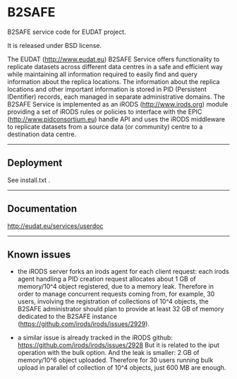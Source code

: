 B2SAFE
===========

B2SAFE service code for EUDAT project.

It is released under BSD license.

The EUDAT (http://www.eudat.eu) B2SAFE Service offers functionality to replicate datasets across different data centres in a safe and efficient way while maintaining all information required to easily find and query information about the replica locations. The information about the replica locations and other important information is stored in PID (Persistent IDentifier) records, each managed in separate administrative domains. The B2SAFE Service is implemented as an iRODS (http://www.irods.org) module providing a set of iRODS rules or policies to interface with the EPIC (http://www.pidconsortium.eu) handle API and uses the iRODS middleware to replicate datasets from a source data (or community) centre to a destination data centre.

---------------
Deployment
---------------

See install.txt .

---------------
Documentation
---------------

http://eudat.eu/services/userdoc

---------------
Known issues
---------------

- the iRODS server forks an irods agent for each client request: each irods agent handling a PID creation request allocates about 1 GB of memory/10^4 object registered, due to a memory leak.
Therefore in order to manage concurrent requests coming from, for example, 30 users, involving the registration of collections of 10^4 objects, the B2SAFE administrator should plan to provide at least 32 GB of memory dedicated to the B2SAFE instance (https://github.com/irods/irods/issues/2929).

- a similar issue is already tracked in the iRODS github:
https://github.com/irods/irods/issues/2928
But it is related to the iput operation with the bulk option.
And the leak is smaller: 2 GB of memory/10^6 object uploaded.
Therefore for 30 users running bulk upload in parallel of collection of 10^4 objects, just 600 MB are enough.
